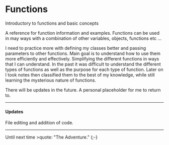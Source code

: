 # Functions

Introductory to functions and basic concepts

A reference for function information and examples. Functions can be used in may ways with a 
combination of other variables, objects, functions etc ...

I need to practice more with defining my classes better and passing parameters to other functions. 
Main goal is to understand how to use them more efficiently and effectively. Simplifying 
the different functions in ways that I can understand. In the past it was difficult to understand 
the different types of functions as well as the purpose for each type of function.  Later on I took notes 
then classified them to the best of my knowledge, while still learning the mysterious nature of functions.

There will be updates in the future. A personal placeholder for me to return to.

---

#### Updates

File editing and addition of code.

---

Until next time >quote: "The Adventure." (;-}

